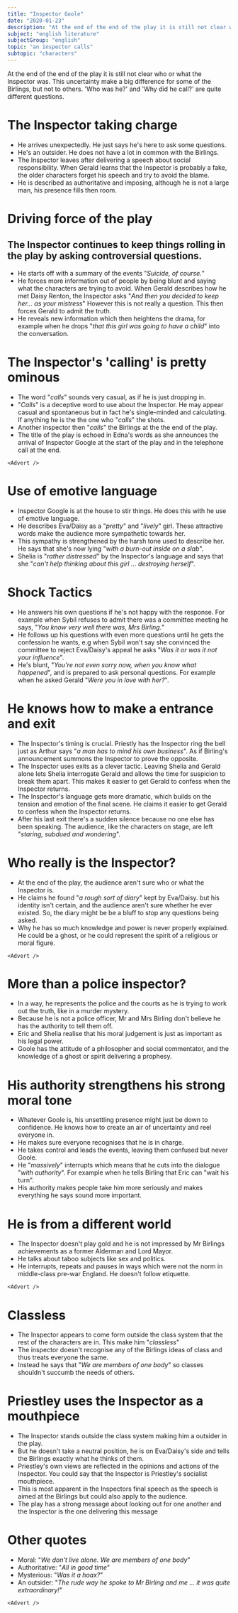 ```yaml
---
title: "Inspector Goole"
date: "2020-01-23"
description: "At the end of the end of the play it is still not clear who or what the Inspector was. This uncertainty make a big difference for some of the Birlings, but not to others. 'Who was he?' and 'Why did he call?' are quite different questions."
subject: "english literature"
subjectGroup: "english"
topic: "an inspector calls"
subtopic: "characters"
---
```


At the end of the end of the play it is still not clear who or what the Inspector was. This uncertainty make a big difference for some of the Birlings, but not to others. 'Who was he?' and 'Why did he call?' are quite different questions.

# The Inspector taking charge

- He arrives unexpectedly. He just says he's here to ask some questions.
- He's an outsider. He does not have a lot in common with the Birlings.
- The Inspector leaves after delivering a speech about social responsibility. When Gerald learns that the Inspector is probably a fake, the older characters forget his speech and try to avoid the blame.
- He is described as authoritative and imposing, although he is not a large man, his presence fills then room.

# Driving force of the play

## The Inspector continues to keep things rolling in the play by asking controversial questions.

- He starts off with a summary of the events "_Suicide, of course._"
- He forces more information out of people by being blunt and saying what the characters are trying to avoid. When Gerald describes how he met Daisy Renton, the Inspector asks "_And then you decided to keep her... as your mistress_" However this is not really a question. This then forces Gerald to admit the truth.
- He reveals new information which then heightens the drama, for example when he drops "_that this girl was going to have a child_" into the conversation.

# The Inspector's 'calling' is pretty ominous

- The word "_calls_" sounds very casual, as if he is just dropping in.
- "_Calls_" is a deceptive word to use about the Inspector. He may appear casual and spontaneous but in fact he's single-minded and calculating. If anything he is the the one who "_calls_" the shots.
- Another inspector then "_calls_" the Birlings at the the end of the play.
- The title of the play is echoed in Edna's words as she announces the arrival of Inspector Google at the start of the play and in the telephone call at the end.

```react
<Advert />
```

# Use of emotive language

- Inspector Google is at the house to stir things. He does this with he use of emotive language.
- He describes Eva/Daisy as a "_pretty_" and "_lively_" girl. These attractive words make the audience more sympathetic towards her.
- This sympathy is strengthened by the harsh tone used to describe her. He says that she's now lying "_with a burn-out inside on a slab_".
- Shelia is "_rather distressed_" by the Inspector's language and says that she "_can't help thinking about this girl ... destroying herself_".

# Shock Tactics

- He answers his own questions if he's not happy with the response. For example when Sybil refuses to admit there was a committee meeting he says, "_You know very well there was, Mrs Birling._"
- He follows up his questions with even more questions until he gets the confession he wants, e.g when Sybil won't say she convinced the committee to reject Eva/Daisy's appeal he asks "_Was it or was it not your influence_".
- He's blunt, "_You're not even sorry now, when you know what happened_", and is prepared to ask personal questions. For example when he asked Gerald "_Were you in love with her?_".

# He knows how to make a entrance and exit

- The Inspector's timing is crucial. Priestly has the Inspector ring the bell just as Arthur says "_a man has to mind his own business_". As if Birling's announcement summons the Inspector to prove the opposite.
- The Inspector uses exits as a clever tactic. Leaving Shelia and Gerald alone lets Shelia interrogate Gerald and allows the time for suspicion to break them apart. This makes it easier to get Gerald to confess when the Inspector returns.
- The Inspector's language gets more dramatic, which builds on the tension and emotion of the final scene. He claims it easier to get Gerald to confess when the Inspector returns.
- After his last exit there's a sudden silence because no one else has been speaking. The audience, like the characters on stage, are left "_staring, subdued and wondering_".

# Who really is the Inspector?

- At the end of the play, the audience aren't sure who or what the Inspector is.
- He claims he found "_a rough sort of diary_" kept by Eva/Daisy. but his identity isn't certain, and the audience aren't sure whether he ever existed. So, the diary might be be a bluff to stop any questions being asked.
- Why he has so much knowledge and power is never properly explained. He could be a ghost, or he could represent the spirit of a religious or moral figure.

```react
<Advert />
```

# More than a police inspector?

- In a way, he represents the police and the courts as he is trying to work out the truth, like in a murder mystery.
- Because he is not a police officer, Mr and Mrs Birling don't believe he has the authority to tell them off.
- Eric and Shelia realise that his moral judgement is just as important as his legal power.
- Goole has the attitude of a philosopher and social commentator, and the knowledge of a ghost or spirit delivering a prophesy.

# His authority strengthens his strong moral tone

- Whatever Goole is, his unsettling presence might just be down to confidence. He knows how to create an air of uncertainty and reel everyone in.
- He makes sure everyone recognises that he is in charge.
- He takes control and leads the events, leaving them confused but never Goole.
- He "_massively_" interrupts which means that he cuts into the dialogue "_with authority_". For example when he tells Birling that Eric can "wait his turn".
- His authority makes people take him more seriously and makes everything he says sound more important.

# He is from a different world

- The Inspector doesn't play gold and he is not impressed by Mr Birlings achievements as a former Alderman and Lord Mayor.
- He talks about taboo subjects like sex and politics.
- He interrupts, repeats and pauses in ways which were not the norm in middle-class pre-war England. He doesn't follow etiquette.

```react
<Advert />
```

# Classless

- The Inspector appears to come form outside the class system that the rest of the characters are in. This make him "_classless_"
- The inspector doesn't recognise any of the Birlings ideas of class and thus treats everyone the same.
- Instead he says that "_We are members of one body_" so classes shouldn't succumb the needs of others.

# Priestley uses the Inspector as a mouthpiece

- The Inspector stands outside the class system making him a outsider in the play.
- But he doesn't take a neutral position, he is on Eva/Daisy's side and tells the Birlings exactly what he thinks of them.
- Priestley's own views are reflected in the opinions and actions of the Inspector. You could say that the Inspector is Priestley's socialist mouthpiece.
- This is most apparent in the Inspectors final speech as the speech is aimed at the Birlings but could also apply to the audience.
- The play has a strong message about looking out for one another and the Inspector is the one delivering this message

# Other quotes

- Moral: "_We don't live alone. We are members of one body_"
- Authoritative: "_All in good time_"
- Mysterious: "_Was it a hoax?_"
- An outsider: "_The rude way he spoke to Mr Birling and me ... it was quite extraordinary!_"

```react
<Advert />
```
